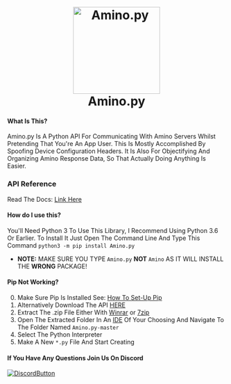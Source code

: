 [//]: # (**README Improved By ODYSS3EUS**)
[//]: # (Never Underestimate Presentation)

<h1 align="center">
  <br>
  <a href="https://github.com/Slimakoi/Amino.py"><img src="https://cdn.discordapp.com/icons/715911730550800514/8b577d0f9d38614422601a71e91b866d.png?size=512" alt="Amino.py" width="200"></a>
  <br>
  Amino.py
  <br>
</h1>


#### What Is This?
Amino.py Is A Python API For Communicating With Amino Servers Whilst Pretending That You're An App User. This Is Mostly Accomplished By Spoofing Device Configuration Headers. It Is Also For Objectifying And Organizing Amino Response Data, So That Actually Doing Anything Is Easier.

### API Reference
Read The Docs: [Link Here](https://aminopy.readthedocs.io/en/latest/)

#### How do I use this?
You'll Need Python 3 To Use This Library, I Recommend Using Python 3.6 Or Earlier.
To Install It Just Open The Command Line And Type This Command `python3 -m pip install Amino.py`
- **NOTE:** MAKE SURE YOU TYPE `Amino.py` **NOT** `Amino` AS IT WILL INSTALL THE **WRONG** PACKAGE!

#### Pip Not Working?
0. Make Sure Pip Is Installed See: [How To Set-Up Pip](https://nitratine.net/blog/post/how-to-setup-pythons-pip/) 
1. Alternatively Download The API [HERE](https://github.com/Slimakoi/Amino.py/archive/refs/heads/master.zip)
2. Extract The .zip File Either With [Winrar](https://www.win-rar.com/download.html?&L=0) or [7zip](https://www.7-zip.org/download.html)
3. Open The Extracted Folder In An [IDE](https://visualstudio.microsoft.com/downloads/) Of Your Choosing
And Navigate To The Folder Named `Amino.py-master`
4. Select The Python Interpreter
5. Make A New `*.py` File And Start Creating 

[//]: # (*Verbose Instructions For Those Who Want To Start Programming But Don't Know How.)

#### If You Have Any Questions Join Us On Discord

[![DiscordButton](https://bit.ly/32neyjM)](https://rebrand.ly/slimakoi-and-friends)